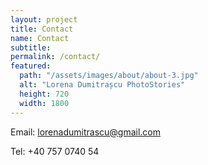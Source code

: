 ```yaml
---
layout: project
title: Contact
name: Contact
subtitle:
permalink: /contact/
featured:
  path: "/assets/images/about/about-3.jpg"
  alt: "Lorena Dumitrașcu PhotoStories"
  height: 720
  width: 1800
---
```


Email: lorenadumitrascu@gmail.com

Tel: +40 757 0740 54